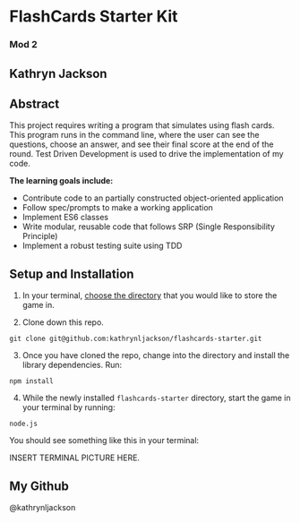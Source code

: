 # FlashCards Starter Kit
### Mod 2 
## Kathryn Jackson

## Abstract

This project requires writing a program that simulates using flash cards. This program runs in the command line, where the user can see the questions, choose an answer, and see their final score at the end of the round. Test Driven Development is used to drive the implementation of my code.

**The learning goals include:**
* Contribute code to an partially constructed object-oriented application
* Follow spec/prompts to make a working application
* Implement ES6 classes
* Write modular, reusable code that follows SRP (Single Responsibility Principle)
* Implement a robust testing suite using TDD

## Setup and Installation

1. In your terminal, [choose the directory](https://www.git-tower.com/learn/git/ebook/en/command-line/appendix/command-line-101#:~:text=To%20change%20this%20current%20working,%24%20cd%20..) that you would like to store the game in. 

2. Clone down this repo.

```
git clone git@github.com:kathrynljackson/flashcards-starter.git
```

3. Once you have cloned the repo, change into the directory and install the library dependencies. Run:

```
npm install
```
4. While the newly installed `flashcards-starter` directory, start the game in your terminal by running:

```
node.js
```
You should see something like this in your terminal:

INSERT TERMINAL PICTURE HERE.


## My Github
@kathrynljackson

